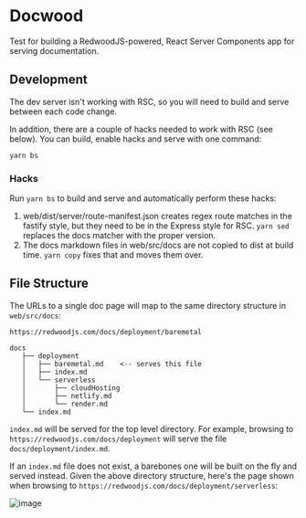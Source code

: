 # Docwood

Test for building a RedwoodJS-powered, React Server Components app for serving documentation.

## Development

The dev server isn't working with RSC, so you will need to build and serve between each code change.

In addition, there are a couple of hacks needed to work with RSC (see below). You can build, enable hacks and serve with one command:

```
yarn bs
```

### Hacks

Run `yarn bs` to build and serve and automatically perform these hacks:

1. web/dist/server/route-manifest.json creates regex route matches in the fastify style, but they need to be in the Express style for RSC. `yarn sed` replaces the docs matcher with the proper version.
2. The docs markdown files in web/src/docs are not copied to dist at build time. `yarn copy` fixes that and moves them over.

## File Structure

The URLs to a single doc page will map to the same directory structure in `web/src/docs`:

```
https://redwoodjs.com/docs/deployment/baremetal

docs
   ├── deployment
   │   ├── baremetal.md    <-- serves this file
   │   ├── index.md
   │   └── serverless
   │       ├── cloudHosting
   │       ├── netlify.md
   │       └── render.md
   └── index.md
```

`index.md` will be served for the top level directory. For example, browsing to `https://redwoodjs.com/docs/deployment` will serve the file `docs/deployment/index.md`.

If an `index.md` file does not exist, a barebones one will be built on the fly and served instead. Given the above directory structure, here's the page shown when browsing to `https://redwoodjs.com/docs/deployment/serverless`:

![image](https://github.com/cannikin/docwood/assets/300/c31ff886-884c-470c-ac40-5872e022c31e)
